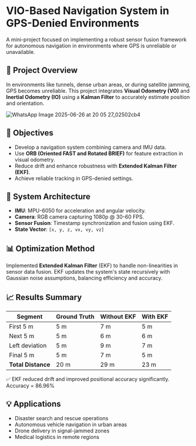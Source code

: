 # VIO-Based Navigation System in GPS-Denied Environments

A mini-project focused on implementing a robust sensor fusion framework for autonomous navigation in environments where GPS is unreliable or unavailable.

## 🚀 Project Overview

In environments like tunnels, dense urban areas, or during satellite jamming, GPS becomes unreliable. This project integrates **Visual Odometry (VO)** and **Inertial Odometry (IO)** using a **Kalman Filter** to accurately estimate position and orientation.

![WhatsApp Image 2025-06-26 at 20 05 27_02502cb4](https://github.com/user-attachments/assets/9c7de0b5-2ae5-4a67-97f6-4444800fb68a)

## 🎯 Objectives

- Develop a navigation system combining camera and IMU data.
- Use **ORB (Oriented FAST and Rotated BRIEF)** for feature extraction in visual odometry.
- Reduce drift and enhance robustness with **Extended Kalman Filter (EKF)**.
- Achieve reliable tracking in GPS-denied settings.

## 🔧 System Architecture

- **IMU**: MPU-6050 for acceleration and angular velocity.
- **Camera**: RGB camera capturing 1080p @ 30-60 FPS.
- **Sensor Fusion**: Timestamp synchronization and fusion using EKF.
- **State Vector**: `[x, y, z, vx, vy, vz]`

## 📊 Optimization Method

Implemented **Extended Kalman Filter** (EKF) to handle non-linearities in sensor data fusion. EKF updates the system's state recursively with Gaussian noise assumptions, balancing efficiency and accuracy.

## 📈 Results Summary

| Segment           | Ground Truth | Without EKF | With EKF |
|------------------|--------------|-------------|----------|
| First 5 m        | 5 m          | 7 m         | 5 m      |
| Next 5 m         | 5 m          | 6 m         | 6 m      |
| Left deviation   | 5 m          | 9 m         | 7 m      |
| Final 5 m        | 5 m          | 7 m         | 5 m      |
| **Total Distance** | 20 m         | 29 m        | 23 m     |

✅ EKF reduced drift and improved positional accuracy significantly.
Accuracy = 86.96%

## 💡 Applications

- Disaster search and rescue operations
- Autonomous vehicle navigation in urban areas
- Drone delivery in signal-jammed zones
- Medical logistics in remote regions


